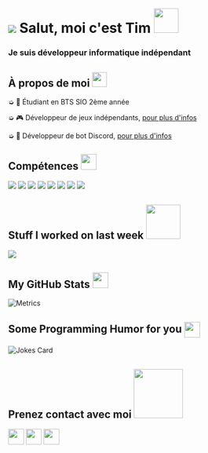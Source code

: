 <h1 style="vertical-align: top;"> <img src="https://cdn.discordapp.com/avatars/270903423371575296/a_9145baebb77b0e103daacd33f02561fc.gif?size=64"></img> Salut, moi c'est Tim <img src = "https://raw.githubusercontent.com/MartinHeinz/MartinHeinz/master/wave.gif" width = 50px> </h1>
<p align='center'>

</p>
<h3>
<div size='20px'> Je suis développeur informatique indépendant
</h3>
</div>

<h2> À propos de moi <img src="https://media.giphy.com/media/iY8CRBdQXODJSCERIr/giphy.gif" width="30px">
</h2>

➭ 💼 Étudiant en BTS SIO 2ème année

➭ 🎮 Développeur de jeux indépendants, <a href="http://strakygames.tk" target="_blank">pour plus d'infos</a>

➭ 🤖 Développeur de bot Discord, <a href="http://strakybot.tk" target="_blank">pour plus d'infos</a> 

<h2> Compétences <img src = "https://media2.giphy.com/media/QssGEmpkyEOhBCb7e1/giphy.gif?cid=ecf05e47a0n3gi1bfqntqmob8g9aid1oyj2wr3ds3mg700bl&rid=giphy.gif" width = 32px> </h2>

<div>

<img src="https://img.shields.io/badge/-Windows-blue.svg?logo=data%3Aimage%2Fpng%3Bbase64%2CiVBORw0KGgoAAAANSUhEUgAAAQAAAAEACAMAAABrrFhUAAAAY1BMVEX%2F%2F%2F%2F%2F%2F%2F%2F%2F%2F%2F%2F%2F%2F%2F%2F%2F%2F%2F%2F%2F%2F%2F%2F%2F%2F%2F%2F%2F%2F%2F%2F%2F%2F%2F%2F%2F%2F%2F%2F%2F%2F%2F%2F%2F%2F%2F%2F%2F%2F%2F%2F%2F%2F%2F%2F%2F%2F%2F%2F%2F%2F%2F%2F%2F%2F%2F%2F%2F%2F%2F%2F%2F%2F%2F%2F%2F%2F%2F%2F%2F%2F%2F%2F%2F%2F%2F%2F%2F%2F%2F%2F%2F%2F%2F%2F%2F%2F%2F%2F%2F%2F%2F%2F%2F%2F%2F%2F%2F%2F%2F%2F%2F%2F%2F%2F%2F%2F%2F%2F%2F%2F%2F%2F%2F%2F%2F%2F%2F%2F%2F%2BDm4mgAAAAIHRSTlMABQcIERoiKzM8RFVeZm93gIiZqrvM1d3u7%2FL19%2Fz9%2FmolyxoAAAIUSURBVHja7NAFoUIBAMDA7%2B6Cy%2FqXxGEh9i7CXQ2ixhxc9fyhVsA3agW8oVbAE2oF3KBYwAq1AkaoFfCLWgGfqBXwiloBD6gVcI1iAQvUCvhHrYAf1Ar4RK2AF9QKuEexAJQMIBQwBMw56AW8oFbAD2oFLFEq4AW1An5RK2CNUgEvqBXwi1oBqBXwiloBfygVcI1aAa8oGcC2%2FbowkisAYih4zMvMm3%2BSRv0IzFa%2FCFRdNAMAAAAAfx0AAAAAAAAAAAAAAAAAAAAAAAAAAAAAAAAAAAAAAAAAAAAAAAAAAAAAAAAAAAAAAAAAAAAAAAAAAAAAAAAAAAAAAAAAAAAAAAAAAAAAAAAAAAAAAAAAAAAAAADAdrNaLuaz6Xj0%2Fvby9HAz9IcAsuBPJkmSJI3e33Idl3b9PQHwDgMAAAAAAAAAAAAAAAAAAAAAAAAAAAAAAAAAAAAAAAAAAAAAAAAAAAAAAAAAAAAAAAAAAAAAAAAAAAAAAAAAAAAAAAAAAAAAAAAAAAAAAAAAAAAAAAAAAAAAAAAAAOAnzVq2A6RxO0B6agcY2rcDpHk7QHpvB0j37QBDq3aANGsHSC%2FtAEOXdoC0bAdIo3aA9NQOkBIAAOm5HSA9tAOk23aAoXM7QNq1A6RVO0BatgOkeTtAmrUDpFE7QHpvB0iv7QDpqR0gPbQDDNUDpFM7QNq0A6RVO0BaBKC%2Bzx5gWpAzA%2B1BAAAAAElFTkSuQmCC">

<img src="https://img.shields.io/badge/-Visual%20Studio-%23741DC5.svg?logo=data%3Aimage%2Fpng%3Bbase64%2CiVBORw0KGgoAAAANSUhEUgAAAQAAAAEACAMAAABrrFhUAAABqlBMVEX%2F%2F%2F%2F%2F%2F%2F%2F%2F%2F%2F%2F%2F%2F%2F%2F%2F%2F%2F%2F%2F%2F%2F%2F%2F%2F%2F%2F%2F%2F%2F%2F%2F%2F%2F%2F%2F%2F%2F%2F%2F%2F%2F%2F%2F%2F%2F%2F%2F%2F%2F%2F%2F%2F%2F%2F%2F%2F%2F%2F%2F%2F%2F%2F%2F%2F%2F%2F%2F%2F%2F%2F%2F%2F%2F%2F%2F%2F%2F%2F%2F%2F%2F%2F%2F%2F%2F%2F%2F%2F%2F%2F%2F%2F%2F%2F%2F%2F%2F%2F%2F%2F%2F%2F%2F%2F%2F%2F%2F%2F%2F%2F%2F%2F%2F%2F%2F%2F%2F%2F%2F%2F%2F%2F%2F%2F%2F%2F%2F%2F%2F%2F%2F%2F%2F%2F%2F%2F%2F%2F%2F%2F%2F%2F%2F%2F%2F%2F%2F%2F%2F%2F%2F%2F%2F%2F%2F%2F%2F%2F%2F%2F%2F%2F%2F%2F%2F%2F%2F%2F%2F%2F%2F%2F%2F%2F%2F%2F%2F%2F%2F%2F%2F%2F%2F%2F%2F%2F%2F%2F%2F%2F%2F%2F%2F%2F%2F%2F%2F%2F%2F%2F%2F%2F%2F%2F%2F%2F%2F%2F%2F%2F%2F%2F%2F%2F%2F%2F%2F%2F%2F%2F%2F%2F%2F%2F%2F%2F%2F%2F%2F%2F%2F%2F%2F%2F%2F%2F%2F%2F%2F%2F%2F%2F%2F%2F%2F%2F%2F%2F%2F%2F%2F%2F%2F%2F%2F%2F%2F%2F%2F%2F%2F%2F%2F%2F%2F%2F%2F%2F%2F%2F%2F%2F%2F%2F%2F%2F%2F%2F%2F%2F%2F%2F%2F%2F%2F%2F%2F%2F%2F%2F%2F%2F%2F%2F%2F%2F%2F%2F%2F%2F%2F%2F%2F%2F%2F%2F%2F%2F%2F%2F%2F%2F%2F%2F%2F%2F%2F%2F%2F%2F%2F%2F%2F%2F%2F%2F%2F%2F%2F%2F%2F%2F%2F%2F%2F%2F%2F%2F%2F%2F%2F%2F%2F%2F%2F%2F%2F%2F%2F%2F%2F%2F%2F%2F%2F%2F%2F%2F%2F%2F%2F%2F%2F%2F%2F%2F%2F%2F%2F%2F%2F%2F%2F%2F%2F%2F%2F%2F%2F%2F%2F%2F%2F%2F%2F%2F%2F%2F%2F%2F%2F%2F%2F%2F%2F%2F%2F%2F%2F%2F%2F%2F%2F%2F%2F%2F%2F%2F%2F%2F%2F%2F%2F%2F%2F%2F%2F%2F%2F%2F%2F%2F%2F%2F%2F%2F%2F%2F%2F%2F%2F%2F%2F%2F%2F%2F%2F%2F%2F%2F%2F%2F%2F%2F%2F%2F%2F%2F%2F%2F%2F%2F%2F%2F%2F%2F%2F%2F%2F%2F%2F%2F%2F%2F%2F%2F%2F%2F%2F%2F%2F%2F%2F%2F%2F%2F%2F%2F%2F%2F%2F%2F%2F%2F%2F%2F%2F%2F%2F%2F%2F%2F%2F%2F%2F%2F%2F%2F%2F%2F%2F%2F%2F%2F%2F%2F%2F%2F%2F%2F%2F%2F%2F%2F%2F%2F%2F%2F%2F%2F%2F%2F%2F%2F%2F%2F%2F%2F%2F%2F%2F%2F%2F%2F%2F%2F%2F%2F%2F%2F%2F%2F%2F%2F%2F%2F%2F%2F%2F%2F%2F%2F%2F%2F%2F%2F%2F%2F%2F%2F%2F%2F%2F%2F%2F8LmKHRAAAAjXRSTlMAAwQFBgcJCgwODxAREhQVFhgZHh8gISMkJicoKSstLjA0Njg5Oz0%2BP0JDREZHUVNUVldaW1xfYWJnaGtscXR2d3t8fYCBgoOGh4mMjY6PkJGSlpiZmpydnp%2BhpKWprLCztLi%2FwcLDxMXGycrMzdHT1tfa29zd3t%2Fh4uPk6Onq6%2Bzu7%2FDx8vf4%2Bfr7%2FP0eiVY8AAAFEElEQVR42u3dY4MkaRBF4TPWesy1bds2x7Zte%2B5vXnsalfmiIzLy%2BZ64p42qotfr9Xq9Xq%2FXc0SSCEt%2Fm0VA%2Bo8TBKPrRd8vHSMMDWdJ8P2S7g2%2BX1Ls%2FQESbJNCJ3hWUuQEWzWw9XTQG2riKl0zXg1toFvUQoD9YRKotQD7AyQ4ryQXcU7p8OyAcngMr04qk1n4pHwC7vf%2FXqDcXscVFXAKP1TGuOD7pfO4oIJw4KwK%2BgDzVBbmKXaBSSptGqapPAx7TxU8iV2q4Zvg%2ByWsUvAACh5AwQOsCh5gnGIHeE3BAyh4AAUPoOABFDyATAf4UdIOSpLhAJP1l%2FspRXYDXKjxgXPRbIAvJJUv8KSMBtAQyO9xmQygYTxCbrIYQMP7nLxkL8ACjawL%2B5V0Rx3Yr7QbmuR%2BvxJv6EHv%2B5V6Q8ec71fyDW0mmawFuEONkGipuQBSzQLvyVqA5WpqOQlkLoBaoK2p6kaAq7SkjgSQaEXdCSBaUJcCaBFNqVsBtGOM9q%2B2EkAak%2F0LsRNANzCwncoDLAUQg7pLeWAsgD6s%2BwGAuQASA7hHWbyCxQCq9vafgM0AeqjOfrAaQNuq7jcYQCq%2BfyO2A6jw%2FvewHkBF94P9AJrIUD5RBtQPYOrkeAkg%2Fu8FpXsZPwHEfz2f%2FSOrfoDtaiR7WxjrAKiRRzLvNxBgpxo5nXH%2FNSwEYLWaybb%2FOWwE4IyaybQfrARADc3Iut9AANTQMiXDVABU2UsYC4CqGo%2B5AKgiMBhghqrBZABQHVewGuAt1TAPswH4WOWBuQBVC2A7AO%2BqLKwHQCXtxX4AVM4DeAiASgEfAVAZuAmACjiJowAouzdxFWCKMgNfAfhSWd3sLgDKCfwFYI9y2YvLACiTh3EaAGUBbgOgDPAcAKW6hu8AKM1CvAdAKabjP8Btag86EIA5aotuBIj%2BHqAUHQigNO4DKNXzvgNsUbKHPAf4QRkccRxAebgNoFycBlA%2BEz0GUFb%2BAkT%2FrbCy8xVABXgKcFol%2BAmwT2WcdRLgSRXjI4AK8hBARd1kPoAKu9F4ABW3zHQA1WA4gOowG0C1PG8xQP94gTOqyV6Ax1SXuQCqzVaAiWoIlGqTpQBqZkvXHjmqZm6BPAWsBGh5ielKZiNA6yv8pGQWAqiR7%2FiXa0pXNUC6t7Of%2BpCrAEXODQR%2FHiE3AaBCAbsBHoFiBZYDwZ9NDgj%2BfIITbAdgJE8oB9MBGNlx5fCE3QCMRlkcNRoAqFRAJgMwkPPKwmAABqQ8jhgLsBEqF5CpAAehfgFDAe6mEWViJgAN3alMbAQ4T2MzuxTgDVp4uTsBaGdSVwLQ1rpuBKA9gwGouR8MBrhPjSwBxwXSb4lk9gJQdT%2FYC3C86n4wF4BHq%2B4HcwFAwV97HPi64n6%2BNxgAFlbbDyYDAIcr7YcrNgPAXA1lI9lZDQBc1P%2FtowC7AeBF%2FQdlGA4AXNBfLlOK6QDwgX5HQaoOW5ZED8BL0QPwcPQAHIkegEvRAxA%2BAOEDED4A4QMQPsC86AFYHD0Au6IHQDU8TfACELvANoIXgNgF1hC8AMQugAvR9%2FNV8P3wjkp4FT8%2BVXb48rnymo83ymk2ELfAbpxSHkDkAkDkAngXfD48pdbepxOWqJ39dMUzauENOkSN3Q4ELnAICFzgWyBwga%2BAwAVuBQIXoNsS5kcoQAArNKyPCGGlhkYY2zUEQtH%2FnAOIm2AtIe3R7z6j1%2Bv1er1er5fgF1WPRSLcikLKAAAAAElFTkSuQmCC">

<img src="https://img.shields.io/badge/-Clickteam%20Fusion-%23502470.svg?logo=data%3Aimage%2Fpng%3Bbase64%2CiVBORw0KGgoAAAANSUhEUgAAAQAAAAEACAMAAABrrFhUAAAABlBMVEX%2F%2F%2F8AAABVwtN%2BAAAAAnRSTlP%2FAOW3MEoAAAUwSURBVHja7d3Xgus2DAbhmfd%2F6dylJ14R%2FCkcg7g8RfJ8y21qxuFzAS7AnrkAF%2BACXIALcAH4x8wCgF9PgGx%2BfwSy%2Ff0NyPf3JiDf3xuBk%2F3AeAD4SgAezXgA4MsAWJjxADAeAMYDMB6A8QDAeAAYDwDjARgPAOMBYDwA3QHyAowHYDwA4wFgPADjAaA7QF5gPAAwHoDuAHmB8QAwHoDuAHkBxgMwHgDyAN0FxgMwHoDxABAEGC6AZwUKaF8AUFw67QEsBMQFGgDU9FICnO%2FPC7QE2EAYIeBwf91gwNXieYHzAGHM%2Fr8On99cHiC9bA8J0LVfPSLAiX4CG24FQAwgL8D2fvnnZHR7ArgbQE0KsL1fC680IBAH4ACAxgTY36%2BF15kR4I%2FZDUAdIEzw4X%2Bw%2F%2BN%2FWoCSGYl%2BrQPUFwHwAzI2vp7Pf5UieNgP5wGyAoUfzgn0VwEWCNYPrZHpf1MAOALAh8QcgP53EMAjAVL9UQD%2FIwkaASQEAjdqEesPAxgGqPdrFsA3AfgRQFrALEC9Pw5gFKDer2kAbQHgf08cwBcAWAOg%2FQoI9GsWAOoA2X5NAtAfICkAbwCUrnxp2C%2F5R0ZGACADEOiPCPAOAF0AaAOg5wWAJECgX2sAgXxcAKAOUBegFYCeXgK8CMAWAPL5IQBKAH44evtav5T6F5dA%2FSxvd4DAteCkAAL9hYKF%2F72C41MASgD1RRC8%2FYhz%2FcIiQfGEeP0CiZP98Pk%2FFvfgOwCwJvBkzyGAw%2F2w2q8Lvoe%2BAvBsVi8zOAOQ74fV86tP%2B%2BXIAoAlgee7DABAHYD6xG5d4EC%2F%2BfzeAPn8HMD5BRDemc8AeB%2FAhgAH%2B%2FP3L9J6AfguALz8JdDdAA4H8BkA738J%2FAYA%2BgD4DIAL8O%2FjAIAuCwDi%2Fd0B4v2y0D8BgK8D8BEAXwfgDAAuwOPtkO2%2FANQm3i%2FZ%2Fh4APgK4AHwbgAMAlvulfEwpKeAFCPR%2FAODLABwDwB4AdgP48gJ4BnABaAUQ6A8AdF4AbgfApqdF2AOQ%2FdHk%2FAIIAJDPP9ovucebcw6AgwBk8gMAvgjw9%2F%2FRt1%2Be9sPKAyai%2FVY2wMKiXbm7PJgvpwFg4c66w8eCzQKw8GE4ejrINAAL34dSAGwC4PE8PRp%2FDsAkQCXj0JdAOwAE7p9M9McAjr2VTnkBRfoXj94tNNASYPFpPCsC1f4AwJYH9eb7cwB6UKC49wCAtXm4IboBqAGBUH8AwA1TAvAkQPwJ%2BsH%2BAIC75ufbpBOACYBUfwBAIwLPAHwNQEMAgf4AgBoTeADgWwAmAYj3VwHUqEC8vwhgGoDmAMQB0v1ic4FwfxmANACfAawD5AWCAL4MAKcFCAH4s9g6QQ0AYgAWTgUFAbJv4sXSvRJpgZ%2Fv2s0AFk7zvQHgXoAHuzgrkOuX4Pv%2BBQDIA9QJAgDEFoAYEwgAkAeoC5AAINUv5gUyABoGKAiwH4BQvxgRSG22H0CI4Fi%2FGBMgCGAAIPJq2%2FeLWQEGAAQEzvWL5gka94sHBNgKYBwgIEASMwAQEICoZAAgQADt%2BsVuAvn%2BIIBAEYFfG8D01fSNAAIE8A0AwpIB8CUAEpz%2BAGmCXwPA8QCOB8gRpAACMx7A8QD9BdIAjgfQ8QDdBfDAjAdwPIDTAS6AOh5AxwM4HkDHA2g3ARwugOdn1goICJgHiM94AMcDqOMBHA%2BgOh7AfH9zAB0PoP3PC%2BRnPIA6CaBg4FcDfMVFUlEDBwCo%2Bfo4QABB%2BwOkHAwODp0LcAEuwAW4ABfgAlyA3wBQy7JXZaY%2ByQAAAABJRU5ErkJggg%3D%3D">
  
<img src="https://img.shields.io/badge/-HTML-orange.svg?logo=data%3Aimage%2Fpng%3Bbase64%2CiVBORw0KGgoAAAANSUhEUgAAAQAAAAEACAMAAABrrFhUAAAAhFBMVEX%2F%2F%2F%2F%2F%2F%2F%2F%2F%2F%2F%2F%2F%2F%2F%2F%2F%2F%2F%2F%2F%2F%2F%2F%2F%2F%2F%2F%2F%2F%2F%2F%2F%2F%2F%2F%2F%2F%2F%2F%2F%2F%2F%2F%2F%2F%2F%2F%2F%2F%2F%2F%2F%2F%2F%2F%2F%2F%2F%2F%2F%2F%2F%2F%2F%2F%2F%2F%2F%2F%2F%2F%2F%2F%2F%2F%2F%2F%2F%2F%2F%2F%2F%2F%2F%2F%2F%2F%2F%2F%2F%2F%2F%2F%2F%2F%2F%2F%2F%2F%2F%2F%2F%2F%2F%2F%2F%2F%2F%2F%2F%2F%2F%2F%2F%2F%2F%2F%2F%2F%2F%2F%2F%2F%2F%2F%2F%2F%2F%2F%2F%2F%2F%2F%2F%2F%2F%2F%2F%2F%2F%2F%2F%2F%2F%2F%2F%2F%2F%2F%2F%2F%2F%2F%2F%2F%2F%2F%2F%2F%2F%2F%2F%2F%2F%2F%2F%2F%2F%2F%2F%2F%2F%2F%2F9hWbqAAAAAK3RSTlMA1dbX2Nna29zd3t%2Fg4eLj5OXm5%2Bjp6uvs7e7v8PHy8%2FT19vf4%2Bfr7%2FP3%2BBYEV3QAAB2ZJREFUeNrs0LWBxAAQA0AdMzPznW3139%2Fnn2lDeaeEQfonpZRSSmnQtzKA6EUzL2g%2BNPOG5kszH2h%2BNPOFpqCZApqSZkqILrRygapBKw2omnUPaNNKG6oBrfShmtHKDKodreygetDKHaqKVkqoaCYDZDcaeUDXoJEmdB0a6UA3pZEJdBcaOUP3ppEXdB8a%2BUD3pZEvdL%2B6BxQ0UkBX1j0AN9q4IaJBG40MiGjRRgsRPdroImJMG2NErGhjiYgzbZwQ8aWNDyIq2qgQQSMZEHKgib%2F2znQxVaYJwo1GjWZH3EEChmHp%2B7%2B%2Bb333TY5lzbSR538SrcNhanqqe3ZyGaM7KIrfR0TgUS5jpedxwdHzJHIZJV5p4NPoeUq5jAovtvGpcR8EWcFKCFj5kDUewubDfEwb%2FMiFz0nPU5t5vxBgvqk73GTxWeMBIagi8CyBmeNHw1Bd%2BEH4oH49Yv7ytQRmh28FwJSMBEWV%2BZTOv4cAj3Ipb%2FYFwIPSaGC6s%2B%2BEN3IpBR5BZHMAg9K4E9pIUGLqQ6o9eJWgLLQHRl%2BxOPyVOjdvBUfct1SE%2B0wyEdMIikzMC5CCQWncCR0lJC35NX3U87TWa8Ip2WfV9kuil%2BOgimO6pbOHPiC56K5GqMn%2FxU7WBWiCnTvtbl%2BAFsrhRgabRgmNQyv5O6ZqgSPbac6N951F4az2zpYArMD01njTzVgQZsh2W00wE4Tn2xfgWRCWty9AzN5ua2NbgAN9t3W03XZV0Q9eEuNWUBCw1vTRfQgwMz6OSyC2iNOYanj2IQMYCytBaYAFIsCLhmcuGBukIPCh4UkEo0Kc0Nr28Ax%2BYTzV8LiQYexSw1N7OHr5sjyEognZj6DfQIAWiQnZqQkDFMg6uNLgdAIygkoOSuWoZ0l9RDBmwgVxmpGPEM7IcEJq5OOP7A0npCa2g3j8F%2FRcUN61B%2BaD0gDb2xZg4%2BMxU2c3IvYpKB2QwyKTe8mw4YcvKJjP9CLAk5DBDy65YcmpMEGKzoX1ODI7vBD50TkymxSfCM47cADLZe%2Bnn%2BWTv%2BnmLdCZp0B2YzUpXnv6O85qUrzxJEAlAag8CdBaHaRx8iRAZ7V9tPDUztIBey4qua%2FlKTNqBLZ%2BVkGRiO83%2BNEFvuO0vxVg%2FqFEaUDZjbFcg0ebh5uEidI2kz6IAM9yDRINSvhaXWpTgFp9Lc%2FOpgCptz2KhmQHTw%2FBMdry9KQ9uH0BJhbmfG1NjgQe%2BTu3H2s4ni2U6xcajndkkzqn7zv5rJFC1YpefeSTUjK8hLJo8vY3xApxwkuiOC0Sl%2F0g5Ry%2FjAlQsHoGkCR66%2FEMKudspTJ%2BTZh9CHfCnTBaE8bJgZ13R3LCS4oAhEEarAuTH30mWCOk%2FFgoQOp7ojThj0Wcdoe9z%2BTOBDkdHAerCE5sTC5d8AUg74XAwPSaIkBHCkoTAtMV5brcihSUJgSmOT5oB8jnOTDN6X1%2F9zrsU3uwZAgwNTL5HyrecZr%2FH7wKIBnSO5cynHAEWBOSF2ZYwdjKzOsp8L5CrOAWCfFP5Hp8IHrPCT6g8eqDREookFXEegnZixJGfF1GB666mj3%2FmAi76bKCY7IMAYBgtjbPR%2B1FnOk1YrItSwDgFOIrnhzO%2BKmnQ4ebc74AQGBaD4n%2BNcVTrbSYLF%2BAUnrT7hZ%2FFCGdfJykP6kBAUDjpU2sP7M8KFSh4AsgKWPzqeXbeBTNty3FmWW%2BO9Qy8QjfCRu%2FefDou5vzwVYDMWuiNBSYfjAmwMz8wBqATn1fB5vYegmW3ocaZLYmiWzUdx%2BTsyXAq%2FdmTrUlwMz7x1FbHdRjkwLkpoygqvfXzt7UddP7AA%2FdqnTigSqN1f9ckyftxWb%2B2QmRLhkX%2FInS4JU5ceGEQfO1XWtvVoR5Ff1JJweVq%2BJeEz8XS1wv7hdnlVyH%2BvSWASFjggB9KcZJKxhazjfaF74AF7DeVs3l%2F%2FSx9oUvAEDy6uRH6faTvQJQBAA4vn410huXxwrSsapwAJt5qb2W%2BlxhCqr9Boj%2F8UFo3WbN7jjFBUDZT%2FcdttTTnTC%2FezLOa%2FktjXvPFYEvwFSvTD5OOvkv%2Bjlf83uObbaPrrfIUo%2FthfDAtGne%2BHObbLPhl%2BJtk%2FMPY2zT8Y%2FjjDMIwD%2BSt0zBv8%2FCNhF%2FkrdtJnJ94vv2QfaNAP2YTm%2BJ7t4F0EGAQYBBgEEA%2FoUOZsnouRT7Tvi%2BNwMj%2FvWGthnzp7nbZi0UtFys1TzrRaHCo3UrtUv%2B7lqho%2B7ZpAjJSy3eaN1HpobYJ64V31SviZpg%2Be4kEK1b7zQoq4NrJSzt%2B1LDUIyXKiZo3WajnlmmTkzRxLH6InvYdGKQtjokSuejcGIYXY0LpXGYpir2qQ5LxeGn0Jl0m3GuV2Q3y1VujSqP9SosSyc3iu4nmUJsFieV26Y6xhfni8tavgVdNk31B1m9OPlWVJ%2Bx9mUXl418QzSf7fUsyXstNwreCbDenBr59mg53%2BpfECed3A3uM9HfstydWrkz9Gux%2BSk2vu3kTnGfH9lJBgYGBgYGBgYGQvBv0UPg1Qw0bsQAAAAASUVORK5CYII%3D">
  
<img src="https://img.shields.io/badge/-CSS-%230440D0.svg?logo=data%3Aimage%2Fpng%3Bbase64%2CiVBORw0KGgoAAAANSUhEUgAAAQAAAAEACAMAAABrrFhUAAABEVBMVEUAAAD%2F%2F%2F%2F%2F%2F%2F%2F%2F%2F%2F%2F%2F%2F%2F%2F%2F%2F%2F%2F%2F%2F%2F%2F%2F%2F%2F%2F%2F%2F%2F%2F%2F%2F%2F%2F%2F%2F%2F%2F%2F%2F%2F%2F%2F%2F%2F%2F%2F%2F%2F%2F%2F%2F%2F%2F%2F%2F%2F%2F%2F%2F%2F%2F%2F%2F%2F%2F%2F%2F%2F%2F%2F%2F%2F%2F%2F%2F%2F%2F%2F%2F%2F%2F%2F%2F%2F%2F%2F%2F%2F%2F%2F%2F%2F%2F%2F%2F%2F%2F%2F%2F%2F%2F%2F%2F%2F%2F%2F%2F%2F%2F%2F%2F%2F%2F%2F%2F%2F%2F%2F%2F%2F%2F%2F%2F%2F%2F%2F%2F%2F%2F%2F%2F%2F%2F%2F%2F%2F%2F%2F%2F%2F%2F%2F%2F%2F%2F%2F%2F%2F%2F%2F%2F%2F%2F%2F%2F%2F%2F%2F%2F%2F%2F%2F%2F%2F%2F%2F%2F%2F%2F%2F%2F%2F%2F%2F%2F%2F%2F%2F%2F%2F%2F%2F%2F%2F%2F%2F%2F%2F%2F%2F%2F%2F%2F%2F%2F%2F%2F%2F%2F%2F%2F%2F%2F%2F%2F%2F%2F%2F%2F%2F%2F%2F%2F%2F%2F%2F%2F%2F%2F%2F%2F%2F%2F%2F%2F%2F%2F%2F%2F%2F%2F%2F%2F%2F%2F%2F%2F%2F%2F%2F%2F%2F%2F%2F%2F%2F%2F%2F%2F%2F%2F%2F%2F%2F%2F%2F%2F%2F%2F%2F%2F%2F%2F%2F%2F%2F%2F%2F%2F%2F%2F%2F%2F%2F%2F%2F%2F%2F%2F%2F%2F%2F%2F%2F%2F%2F%2F%2F%2F%2F%2F%2F%2F%2F%2F%2F%2F%2F%2F%2F%2F%2F%2F%2F%2F%2F%2F%2F%2F%2F%2F%2F%2F%2F%2F%2F%2F%2F%2F%2F%2F%2F%2F%2F%2F%2F%2F%2F%2F%2F%2F%2F%2F%2F%2F%2F%2F%2F%2F%2F%2F%2F%2F%2F%2F%2F%2F%2F%2F%2F%2F%2F%2F%2F%2F%2F%2F3J2enAAAAWnRSTlMAAGxucHJzdHV6fH6Ag4WGh4iJioyPlJiam56goqOkpaanqKmqrK2utLW4u73AwsXGx8jKy8zN0dLT1dbY293e3%2BDh4uPk5ebn6Onr7O3u8PHy8%2FT29%2Fj6%2B%2F2FDtkkAAADo0lEQVR42u3dxaLkug5G4fzNzMzMzMzMDHr%2FB7nKHt2DPtVpJSp7rWnA1lc4S6fGAwAAAAAAAAAAAPhLVllrAAAAAAAAmAFgY%2BsAAqCmAHikxgEEAAAAAAAAAADMAHDvR%2BMAegoAAADU0prWAQQAALMAAAAAAAAAAMDyx40D6DwAlQTAg9YBNCMAAAAAAAAAAABw4quVUobCAHSwdYD9AJSah%2FkBeKvGAR4HAlitAAAAAAAAAACg060DrLdS6ecHAICPJxoHOCcAAIgDMABC6v4SAAAA8LdZKMDSF5YjaRoACYAEAQDAgA0CcFmNA%2BytGQAAAAwAAAAAIBJgd%2BsAAgCA%2Bf4f9HpT4wBrVTWAAQAAAAAAAEAkwEsr1f1qGtB4AAKglELLDwCAZQbYqQoA4vYGAAAAAAAAAAAU%2BmClKgd4CUApAADIOv%2Br1gEEAAAAABAPYAAAUDPA3R82aZMD6ErrAJcAmNP5AVjdOoDmGgAAAAAAAAAAlABA11sHODxgqeYBNNlXAADfbzQO8EzjAgAAQICAAAAAAAAmB9j2vnEAbUoIYACkArAQgAGuAADwUI0DXMgCIAAAAKBtAMXPnxZgAIK8NADaNxjAGz78dACyYvFPR6wCwCvfpE6A8u0kNQPQN%2FTqQp%2BOZgfoG3JloQPKAhAQAADYmAAAAAAAAO%2BtWN0AmisAAAAA4KSqBrBiG8IAEhiYZQXwUkw%2FJUAognn5AYIQzMsPEGRgXn6AIATz8gNEIZiXBGCjDSp6%2BHgA2dCCp88P4EWvFA8Qj2Be3QB98Ut8WJUawAu%2FfXaAvoBbRwLElR4AAAAAAACAb60D6E3rAK8BAGBu2t46gH4rAAAAAAAAAAAAsOJZ4wC6CsC8dD4G4NidO3eeWPY%2B%2Bi4VA7DQly9fflrWvvru9kmKBPBu5P7oxwP0LbNsnZE0IkDfQ8vSEnnjA3iLd9nEnV28WNJkANIW775N1J4tWyRFA5RbeeTIRRu5u0c8SSkA%2Bi55722kbl66tEJeJoC%2BQ8%2Bfv7PgPj%2F35GUE6LPgdsjLDNB3wUL6roA6xbTBfnMnFVOnwO7E%2Fs%2FJD6BVq1btsmFd83soFCC6HTt2vLRf66Bfq%2BA6jdDWU6dOXbHZeubXaIQ6jdXt27e%2F2H%2Frrp%2B7SVJdAN7Zz58%2Ff7V%2F74efoxHrNHYFgKOS6gbwbiV6cGWniVprf%2Bi4vKYAvEW6bgutk9QigLd5ISUAaC4AAAAAAAAAAACA%2FwEn6TGycnkRqQAAAABJRU5ErkJggg%3D%3D">
  
<img src="https://img.shields.io/badge/-PHP-%23462875.svg?logo=data%3Aimage%2Fpng%3Bbase64%2CiVBORw0KGgoAAAANSUhEUgAAAQAAAAEACAMAAABrrFhUAAAABlBMVEX%2F%2F%2F%2F%2F%2F%2F9VfPVsAAAAAXRSTlMAQObYZgAAAkhJREFUeNrt3Aly2zAMhlHg%2FpfurN0Xef6AAev3DoAhv0qUk1gtAAAAAAAAAAAAAAAAAAAAgBf1r%2BqdtAAC2L8AAggggAD2L4AAAti%2FAAII4AwUwB0ggACOABeAAAIs08%2FsHhl07hcNzBxeZj75FydG5jMHA3TfMbLnAnQPjOz5kfnkJ7PvGJkH6IMzOzAXoM%2FN7LECHZkYOTZzYnLvGBkU6NTAzLsC9BUB%2BmSA3hig5wL0gqYCJE%2BXnABXBOjgVzdxgBfb58tMAyQLzkd2sMoaCPBNGuBXaYCg64PJj2d%2FeNNwmWGAcHT%2Br9X5MqMA2ejeEKD%2BrwC9KUCdCDC2SgGCyUGAYNzAMmcnC9BpgGD%2FAsw%2FXgW4OkDNB3g%2BcjhAbwoQLrTfLkC%2BSgFWnYF1f4DBC0CAYP%2FhYEdA56N9DhRg50Ogrz4DZwL4WdiPglceAfffAQKs3f%2BCPwlcF6DvCND5HXB1gD5%2FAaz6m0iPBej7L4DpL10sCNDRBRAMnguw4MtBHXw9rM4F6D%2BrIEB3sv9TAT7qBYTkJc3zfxP5hLda5gMMrnJgdM0H2L%2F%2F%2BTMwNP%2BWwPznwMT8izI774D5AHVFgJrf%2F5sGqCsCnH9ddtdDYP6F6ekLYOkL0zUfYG6V%2BeiqxQGC%2FedzFx0Bn%2Fnfpiz4HFgP5ENX3gH1WD5zV4B6UT4kkTVdPHk%2BgAACzE12BAgggAB79%2B8MFMARIIAAjgB3gAACOAIEEMARIIA7QAB3QOCOAPWnVQIAAAAAAAAAAAAAAAAAAABfAJoUMPWPL%2BniAAAAAElFTkSuQmCC">
  
<img src="https://img.shields.io/badge/-Laravel-red.svg?logo=data%3Aimage%2Fpng%3Bbase64%2CiVBORw0KGgoAAAANSUhEUgAAAQAAAAEACAMAAABrrFhUAAAABlBMVEX%2F%2F%2F%2F%2F%2F%2F9VfPVsAAAAAXRSTlMAQObYZgAABPhJREFUeNrs1TENwDAAA8GWP%2BnopRDIfD4G78XfzMzMzDz6L7w%2FeH7s%2FuD5wfOD5wfPj90fPD94fuz84P1xnh9Y4LR3B8luAjEURaX9bzrjTPiobnPrldw9TlR659sYowY%2FxY8%2BLxLyCwTR8fcT9OtkUQJ%2B%2FLQXgR8%2FjsCPv4KAR%2FEJ%2FPj7CZplSBaQAoQTCM23RsDqDlp3HEm7Tn5eKnw4A5rGxXj5jwAC5iegOK%2Fq1%2BPHmPUA%2FbA%2BqOxXY9cnP6jt12KXZz%2BoLlQShjOk%2FLE2s4czoCIoEzSc4SV5ERSfn7%2FyivK7Uzh0jSra703hS9ykYrMC4CPl%2B6M3uShaDMAbzvzf6MHL4s4ZxQGClweXaZ8AoI%2F1MAcYEAwmyOfzI4IHgEHFHhykz8QXLmm%2F76JHA%2FRD8QHBCOC55Ls%2B5wAgPiQYf8TMP6LOx4cELxtlp%2BH8dNp%2F%2FxQRGNTlzbMqg0YH8RGAN5yZNjqIDwBOfofgAHOCQV1hngIB5gTzuu5whgPUOD4HKLQ4ADxIcYAOA6giny4Bw5kTjfLzC2k4AwAmtas4gDac4QDOv%2BVnggsAgEDnA%2FjDmQ0AzeIvAOjmBdIBGEGvBUCnqfkAfDjDZzOBAM8Eg%2FzhAMJwJhtAGM7EAgjDmQUAzwTP8ZcAVPV8VeUDaMOZDQA1j58PoA1nUgGE4cwCAPBlZwEAuGSyAGBOUIsA%2BHBmHQAYIWYDCMOZbABhOOMDpGEJABfgAlyAC3ABLsAFuAAX4AJcgAtwAS7ABbgASVtwWwBI3oTdBkDuNvzuYABhczcomDjt4XV3zPtA3USA%2FmvxuskA%2FWbxuqkA%2FXKdqlthAP1%2BHdlPJIQKuC1%2FEF8BEB7MAOK7AMKjOebxfQD02yWg7pYd4LCuD2A9oKkH%2BRfcBQLqLrkPaF43AWDQ5uTDkucPvhewwapKAMB9CvEFANSnET%2F%2FjnCePxDAf7ByFMC8Px7fBzjYJo%2FvAxzuE8b3Ac73CeKrACA%2BEKgsAN4mZ%2FUBeJ9%2BfHXYUUJ%2BFyA9vg%2Fgv%2Fq7ogD0P38WgB8%2FCsCPHwXgx48C8ONnAfj5kwD8%2BFVJAO2f90YB%2BH%2F%2BKID240cB%2BK%2F%2BRAA%2FfhKA%2F%2BrPA%2FDjJwNIX3qjAPz4YQB%2B%2FDAAP34igHPsywTw4ycB%2BK%2F%2BzLeA%2BudPBGg1fuangBA%2F%2FTxAyG8AgL5biu8D8N5JCR9AeBGg%2Fx4AAAkonw%2FACXh8H4AT8PiZAICAx%2FcB%2FB9JzwVgBI3zBwAAAR7fB%2BAEPH4QACBonD8AABDg%2BAEAQADG9wEsggoFIMuJHwxQSvzqDwBUAqNbUBIXFeMfA%2FAEcOmPACwCWlYDON%2FqCVYVoPNeVTIALi7EB2WV8kZ%2BScAHEI6p6p2OQm8CgQAgxhduzRIG6BJB5JUmncAH0ON7V2%2F9%2BD6BMG%2FwCRwAP76wCyQ%2FftAU148vzPFdekEAAMjxfQIA0H5%2BazeXAe4SAIDc%2BLwvAODnV%2Ff0xscXdnXnxxf29fvxBQII4MfPurdHjO8TCDsnkwjmABHxpa2hfnyfQPgxlHCBPvRjKPlL%2BDGUBQTCc8ciCfznjokLbJFeFx%2F%2FGMqC%2FMqPoQhLe%2BZXbHzpqW9C%2FDQCYd9suACPv52gFi05%2FgKB2re0%2FAsEausKiJ9PUNuXkD99bYrvz9SXLD1%2BPkH93vLy5wvUz664%2BHfdddddd9111113%2FQMiq0QBlXAXuQAAAABJRU5ErkJggg%3D%3D">
  
<img src="https://img.shields.io/badge/-C%23-blueviolet.svg?logo=data%3Aimage%2Fpng%3Bbase64%2CiVBORw0KGgoAAAANSUhEUgAAAQAAAAEACAMAAABrrFhUAAAABlBMVEX%2F%2F%2F8AAABVwtN%2BAAAAAnRSTlP%2FAOW3MEoAAAQySURBVHja7NlBAUQxCEPBWf%2BmV8WnSWkU8OaK3%2FJ5AMvnAZwcsBUAABYCAABsAyBEQEg%2BrAGAGAJJ%2FSwAgCQCWflwMQCkEQjsx40ASBQQmQ93AZAqIDUfLgGAXALJ%2BdAOgGwC6fnQCoB8AQ396ANAhYCOfCgCgBYCRf1oAECTgKp8yAZAGYG6fIQCQB%2BByn6kAZhfEgCUEujNRwQAFBPo7sdZAJQLqO%2FHKQCoJ9CfD0wDiNssgMTNAUjdDIDkDQB8eCTzAmbz896p5vLnnL8C%2BLd3B8aOq0AQRfvmn%2FSPwL%2BWXY3uqOgJAOhT%2BD3LhYb5NQmz5Y0V8Zf1BkH8%2BB7BAcB8eosgfnx378U%2B5GVvwAiTr9oFceP7myD%2B7ncJ4sd3CeLufv9PQfz8rkD87e9%2BDOLndwXytfywGADYLDAOwGs1DrA8P2wEAF%2FABABfwAQA9gsMAiDUJgCU2gNAAXwBEwCtdgAg1gYA1PIB%2BKd6YAQZ4MFlXwMwMJwHwGkNDGkCDC31%2BwDv%2FmvxAIbiD4ztAyQDAjbA%2BQqnCBwArYvMcgDhuFcUgDVH%2FhIfQDz3mUgA%2FsliALIcIA%2BU%2F4OImz95YHQJIBkUSEwAvZFSsh8gmROID2A2kkpsAN4GyOnAPkAyJJBvAGQI4A%2BW9IPsSQAEgACcfERQATJQJHcD5AiACQAh%2FzlACuADZBVAbgBgHmB1%2FgL8zi8AZBdAngagAN9rLPcqwMp2GU8BFKAABaAAav5zgAIUoAAFiA7gPwsLAP6TUAEKkBsAKEABfuS%2FA4C3APpNsAAFKEAB%2BptgAQpQgC8KiAD%2Bk4B6PsB%2FFBQAUAG4FiDzAOcCBTABcgMAOwHwALgWIPMAskAB4AggowCCwP9%2Fuc2rANEASJK%2BNnf5i5PEB4gKgAvQl6cFgYPB20ChLTTaROWmNjoaQBsptZVWm6klTBOAD2AKtKWmDyAKfKKrbAJ%2BW924AHc3Vk7Abq39vfb686NpAEJ7%2Fa%2FfMHEwggDQO0Z6y0zvGSpA7xrrbXO9b7A3TvbO0d46e929w2QzQe8eXwyQxfknAASBvANAdhI8v6pgCvj5yQuz%2BfHDAcDaTTCzmoBH4MeHgEfgx4eIc2%2FITyZnz%2Fr4EPAJzB0YsAmEic8BSASDN%2BYM%2FmkvlTzwEkFYOVUYXpfwogGMAZAnanZ4mASA7C6YBNhPwCTAfgEYBNhPAIMA%2BwlgEmA%2FAZMA%2BwVAANhDAALAIgJMAJ8AZABXAHwAkwAfwBQAH0AkAB9AJAAfwCTABzAJwAcQBcAHMAnwAUwC8AFEAfABRALwAUwCfACTAHwAUQB8AJMAH8AkAB9AFAAfQCQAH8AkwAcwCcAHEAXABzAJ8AFMAvABRAHwAUwCfACTAHwAUQB8AJEAfACTAB%2FAJAAfQCQAH0AUAB%2FAJMAHEAkwK9xcBShAAf4DmpiQnzMGbcEAAAAASUVORK5CYII%3D">
  
</div>

<h2> Stuff I worked on last week  <img src = "https://media1.giphy.com/media/JZ40cnfnN11KycrvMF/giphy.gif?cid=ecf05e47a0n3gi1bfqntqmob8g9aid1oyj2wr3ds3mg700bl&rid=giphy.gif" width = 70px> </h2>
<a href="https://github.com/anuraghazra/github-readme-stats">
<img align="center" src="https://github-readme-stats.vercel.app/api/wakatime?username=@rahulbanerjee26&compact=True"/>
</a>
<br>


<h2> My GitHub Stats <img src='https://media1.giphy.com/media/du3J3cXyzhj75IOgvA/giphy.gif?cid=ecf05e47x2g034i9pzwtzzsd3xgg2w9nr94t4tflbbgo3008&rid=giphy.gif' width='32px'> </h2>

![Metrics](https://metrics.lecoq.io/str4ky?template=terminal&base.header=0&base.activity=0&base.repositories=0&base.metadata=0&languages=1&languages.limit=8&languages.colors=github&languages.threshold=0%25&config.timezone=America%2FToronto)

<h2> Some Programming Humor for you <img align ='center' src='https://media2.giphy.com/media/UQDSBzfyiBKvgFcSTw/giphy.gif?cid=ecf05e47p3cd513axbek3f56ti3jzizq8hincw20jauyyfyw&rid=giphy.gif' width = '32px'></h2>

![Jokes Card](https://readme-jokes.vercel.app/api?theme=default)

<h2> Prenez contact avec moi <img src='https://raw.githubusercontent.com/ShahriarShafin/ShahriarShafin/main/Assets/handshake.gif' width="100px"> </h2>
<a href = 'https://www.linkedin.com/in/rahulbanerjee2699'> <img width = '32px' align= 'center' src="https://raw.githubusercontent.com/rahulbanerjee26/githubAboutMeGenerator/main/icons/linked-in-alt.svg"/></a> 
<a href = 'https://www.twitter.com/rahulbanerjee99'> <img width = '32px' align= 'center' src="https://raw.githubusercontent.com/rahulbanerjee26/githubAboutMeGenerator/main/icons/twitter.svg"/></a> 
<a href = 'https://www.github.com/rahulbanerjee26'> <img width = '32px' align= 'center' src="https://raw.githubusercontent.com/rahulbanerjee26/githubAboutMeGenerator/main/icons/github.svg"/></a> 
